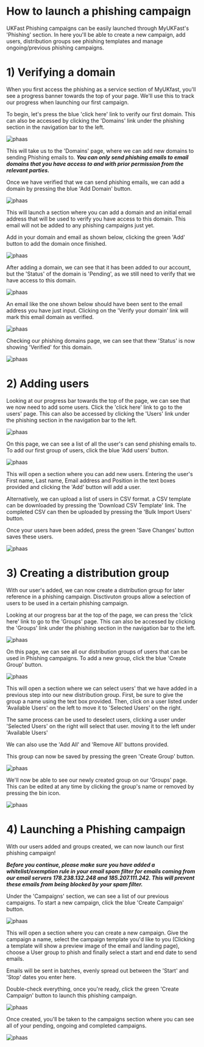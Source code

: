 # How to launch a phishing campaign

UKFast Phishing campaigns can be easily launched through MyUKFast's 'Phishing' section. In here you'll be able to create a new campaign, add users, distribution groups see phishing templates and manage ongoing/previous phishing campaigns.

# 1) Verifying a domain

When you first access the phishing as a service section of MyUKfast, you'll see a progress banner towards the top of your page. We'll use this to track our progress when launching our first campaign. 

To begin, let's press the blue 'click here' link to verify our first domain. This can also be accessed by clicking the 'Domains' link under the phishing section in the navigation bar to the left.

![phaas](files/verifydomain1.png)


This will take us to the 'Domains' page, where we can add new domains to sending Phishing emails to. ***You can only send phishing emails to email domains that you have access to and with prior permission from the relevant parties.***

Once we have verified that we can send phishing emails, we can add a domain by pressing the blue 'Add Domain' button.

![phaas](files/verifydomain2.png)


This will launch a section where you can add a domain and an initial email address that will be used to verify you have access to this domain. This email will not be added to any phishing campaigns just yet.

Add in your domain and email as shown below, clicking the green 'Add' button to add the domain once finished.

![phaas](files/verifydomain4.png)


After adding a domain, we can see that it has been added to our account, but the 'Status' of the domain is 'Pending', as we still need to verify that we have access to this domain.

![phaas](files/verifydomain5.png)


An email like the one shown below should have been sent to the email address you have just input. Clicking on the 'Verify your domain' link will mark this email domain as verified.

![phaas](files/verifydomain6.png)


Checking our phishing domains page, we can see that thew 'Status' is now showing 'Verified' for this domain.

![phaas](files/verifydomain7.png)


# 2) Adding users

Looking at our progress bar towards the top of the page, we can see that we now need to add some users. Click the 'click here' link to go to the users' page. This can also be accessed by clicking the 'Users' link under the phishing section in the navigation bar to the left.

![phaas](files/users1.png)


On this page, we can see a list of all the user's can send phishing emails to. To add our first group of users, click the blue 'Add users' button.

![phaas](files/users2.png)


This will open a section where you can add new users. Entering the user's First name, Last name, Email address and Position in the text boxes provided and clicking the 'Add' button will add a user. 

Alternatively, we can upload a list of users in CSV format. a CSV template can be downloaded by pressing the 'Download CSV Template' link. The completed CSV can then be uploaded by pressing the 'Bulk Import Users' button.

Once your users have been added, press the green 'Save Changes' button saves these users.

![phaas](files/users5.png)


# 3) Creating a distribution group

With our user's added, we can now create a distribution group for later reference in a phishing campaign. Disctivuton groups allow a selection of users to be used in a certain phishing campaign.

Looking at our progress bar at the top of the page, we can press the 'click here' link to go to the 'Groups' page. This can also be accessed by clicking the 'Groups' link under the phishing section in the navigation bar to the left.

![phaas](files/group1.png)


On this page, we can see all our distribution groups of users that can be used in Phishing campaigns. To add a new group, click the blue 'Create Group' button.

![phaas](files/group2.png)


This will open a section where we can select users' that we have added in a previous step into our new distribution group. First, be sure to give the group a name using the text box provided. Then, click on a user listed under 'Available Users' on the left to move it to 'Selected Users' on the right. 

The same process can be used to deselect users, clicking a user under 'Selected Users' on the right will select that user. moving it to the left under 'Available Users'

We can also use the 'Add All' and 'Remove All' buttons provided.

This group can now be saved by pressing the green 'Create Group' button.

![phaas](files/group4.png)


We'll now be able to see our newly created group on our 'Groups' page. This can be edited at any time by clicking the group's name or removed by pressing the bin icon.

![phaas](files/group5.png)


# 4) Launching a Phishing campaign

With our users added and groups created, we can now launch our first phishing campaign!

***Before you continue, please make sure you have added a whitelist/exemption rule in your email spam filter for emails coming from our email servers 178.238.132.248 and 185.207.111.242. This will prevent these emails from being blocked by your spam filter.***

Under the 'Campaigns' section, we can see a list of our previous campaigns. To start a new campaign, click the blue 'Create Campaign' button.

![phaas](files/campaign1.png)


This will open a section where you can create a new campaign. Give the campaign a name, select the campaign template you'd like to you (Clicking a template will show a preview image of the email and landing page), choose a User group to phish and finally select a start and end date to send emails. 

Emails will be sent in batches, evenly spread out between the 'Start' and 'Stop' dates you enter here.

Double-check everything, once you're ready, click the green 'Create Campaign' button to launch this phishing campaign.

![phaas](files/campaign2.png)

Once created, you'll be taken to the campaigns section where you can see all of your pending, ongoing and completed campaigns.

![phaas](files/campaign3.png)


